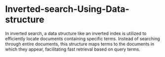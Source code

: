# Inverted-search-Using-Data-structure
In inverted search, a data structure like an inverted index is utilized to efficiently locate documents containing specific terms. Instead of searching through entire documents, this structure maps terms to the documents in which they appear, facilitating fast retrieval based on query terms.
